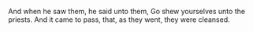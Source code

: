 And when he saw them, he said unto them, Go shew yourselves unto the priests. And it came to pass, that, as they went, they were cleansed.

